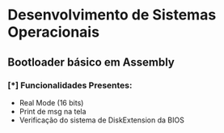 # Desenvolvimento de Sistemas Operacionais
## Bootloader básico em Assembly
 
### [*] Funcionalidades Presentes:
  - Real Mode (16 bits)
  - Print de msg na tela
  - Verificação do sistema de DiskExtension da BIOS
